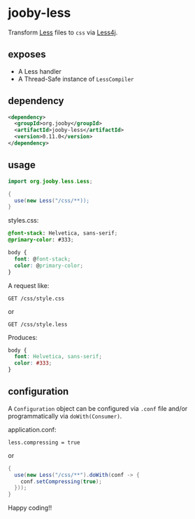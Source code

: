 # jooby-less

Transform [Less](http://lesscss.org) files to ```css``` via [Less4j](https://github.com/SomMeri/less4j).

## exposes

* A Less handler
* A Thread-Safe instance of ```LessCompiler```

## dependency

```xml
<dependency>
  <groupId>org.jooby</groupId>
  <artifactId>jooby-less</artifactId>
  <version>0.11.0</version>
</dependency>
```

## usage

```java
import org.jooby.less.Less;

{
  use(new Less("/css/**));
}
```

styles.css:

```css
@font-stack: Helvetica, sans-serif;
@primary-color: #333;

body {
  font: @font-stack;
  color: @primary-color;
}
```

A request like:

```
GET /css/style.css
```

or

```
GET /css/style.less
```

Produces:

```css
body {
  font: Helvetica, sans-serif;
  color: #333;
}
```

## configuration
A ```Configuration``` object can be configured via ```.conf``` file and/or programmatically via ```doWith(Consumer)```.

application.conf:

```properties
less.compressing = true
```

or

```java
{
  use(new Less("/css/**").doWith(conf -> {
    conf.setCompressing(true);
  }));
}
```

Happy coding!!
